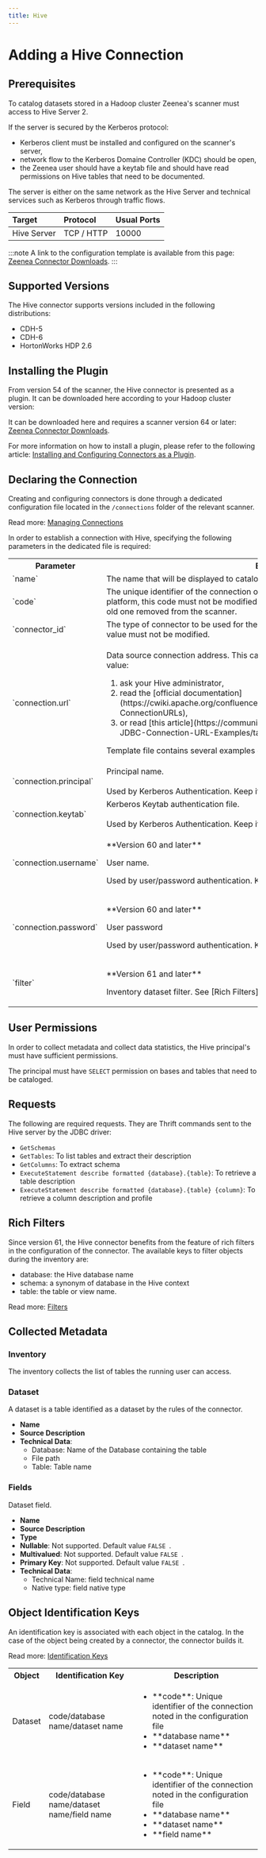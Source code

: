 ```yaml
---
title: Hive
---
```


# Adding a Hive Connection

## Prerequisites

To catalog datasets stored in a Hadoop cluster Zeenea's scanner must access to Hive Server 2.

If the server is secured by the Kerberos protocol:

* Kerberos client must be installed and configured on the scanner's server,
* network flow to the Kerberos Domaine Controller (KDC) should be open,
* the Zeenea user should have a keytab file and should have read permissions on Hive tables that need to be documented.

The server is either on the same network as the Hive Server and technical services such as Kerberos through traffic flows.

| Target | Protocol	| Usual Ports |
| :--- | :--- | :--- |
| Hive Server | TCP / HTTP | 10000 |

:::note
A link to the configuration template is available from this page: [Zeenea Connector Downloads](./zeenea-connectors-list.md).
:::

## Supported Versions

The Hive connector supports versions included in the following distributions: 

* CDH-5
* CDH-6
* HortonWorks HDP 2.6

## Installing the Plugin

From version 54 of the scanner, the Hive connector is presented as a plugin. It can be downloaded here according to your Hadoop cluster version:

It can be downloaded here and requires a scanner version 64 or later: [Zeenea Connector Downloads](./zeenea-connectors-list.md).

For more information on how to install a plugin, please refer to the following article: [Installing and Configuring Connectors as a Plugin](./zeenea-connectors-install-as-plugin.md).


 ## Declaring the Connection
  
 Creating and configuring connectors is done through a dedicated configuration file located in the `/connections` folder of the relevant scanner.
 
 Read more: [Managing Connections](./zeenea-managing-connections.md)
 
In order to establish a connection with Hive, specifying the following parameters in the dedicated file is required:
 
<table>
  <tr>
    <th>Parameter</th>
    <th>Expected value</th>
  </tr>
  <tr>
    <td>`name`</td>
    <td>The name that will be displayed to catalog users for this connection.</td>
  </tr>
  <tr>
    <td>`code`</td>
    <td>The unique identifier of the connection on the Zeenea platform. Once registered on the platform, this code must not be modified or the connection will be considered as new and the old one removed from the scanner.</td>
  </tr>
  <tr>
    <td>`connector_id`</td>
    <td>The type of connector to be used for the connection. Here, the value must be `Hive` and this value must not be modified.</td>
  </tr>
  <tr>
    <td>`connection.url`</td>
    <td>
      <p>Data source connection address. This can have many parameters. In order to set the right value:</p>
        <ol>
          <li>ask your Hive administrator,</li>
          <li>read the [official documentation](https://cwiki.apache.org/confluence/display/hive/hiveserver2+clients#HiveServer2Clients-ConnectionURLs),</li>
          <li>or read [this article](https://community.cloudera.com/t5/Community-Articles/HiveServer2-JDBC-Connection-URL-Examples/ta-p/244698).</li>
        </ol>
        <p>Template file contains several examples of a valid Hive connection URL.</p>
    </td>
  </tr>
  <tr>
    <td>`connection.principal`</td>
    <td>Principal name.<br /><br />Used by Kerberos Authentication. Keep it `null` if kerberos is disabled.</td>
  </tr>
  <tr>
    <td>`connection.keytab`</td>
    <td>Kerberos Keytab authentication file.<br /><br />Used by Kerberos Authentication. Keep it `null` if kerberos is disabled.</td>
  </tr>
  <tr>
    <td>`connection.username`</td>
    <td>
      <p>**Version 60 and later**</p>
      <p>User name.</p>
      <p>Used by user/password authentication. Keep it `null` otherwise.</p>
    </td>
  </tr>
  <tr>
    <td>`connection.password`</td>
    <td>
      <p>**Version 60 and later**</p>
      <p>User password</p>
      <p>Used by user/password authentication. Keep it `null` otherwise.</p>
    </td>
  </tr>
  <tr>
    <td>`filter`</td>
    <td>
      <p>**Version 61 and later**</p>
      <p>Inventory dataset filter. See [Rich Filters](#rich-filters).</p>
    </td>
  </tr>
</table>

## User Permissions

In order to collect metadata and collect data statistics, the Hive principal's must have sufficient permissions.

The principal must have `SELECT` permission on bases and tables that need to be cataloged.

## Requests

The following are required requests. They are Thrift commands sent to the Hive server by the JDBC driver:

* `GetSchemas`
* `GetTables`: To list tables and extract their description
* `GetColumns`: To extract schema
* `ExecuteStatement describe formatted {database}.{table}`: To retrieve a table description
* `ExecuteStatement describe formatted {database}.{table} {column}`: To retrieve a column description and profile

## Rich Filters

Since version 61, the Hive connector benefits from the feature of rich filters in the configuration of the connector. The available keys to filter objects during the inventory are:

* database: the Hive database name
* schema: a synonym of database in the Hive context
* table: the table or view name.

Read more: [Filters](zeenea-filters.md)

## Collected Metadata

### Inventory

The inventory collects the list of tables the running user can access. 

### Dataset

A dataset is a table identified as a dataset by the rules of the connector. 

* **Name**
* **Source Description**
* **Technical Data**:
  * Database: Name of the Database containing the table
  * File path
  * Table: Table name

### Fields

Dataset field. 

* **Name**
* **Source Description**
* **Type**
* **Nullable**: Not supported. Default value `FALSE `.
* **Multivalued**: Not supported. Default value `FALSE `.
* **Primary Key**: Not supported. Default value `FALSE `.
* **Technical Data**:
  * Technical Name: field technical name
  * Native type: field native type

## Object Identification Keys

An identification key is associated with each object in the catalog. In the case of the object being created by a connector, the connector builds it.

 Read more: [Identification Keys](./zeenea-identification-keys.md)

<table>
  <tr>
    <th>Object</th>
    <th>Identification Key</th>
    <th>Description</th>
  </tr>
  <tr>
    <td>Dataset</td>
    <td>code/database name/dataset name</td>
    <td>
      <ul>
      <li>**code**:  Unique identifier of the connection noted in the configuration file</li>
      <li>**database name**</li>
      <li>**dataset name**</li>
      </ul>
    </td>
  </tr>
  <tr>
    <td>Field</td>
    <td>code/database name/dataset name/field name</td>
    <td>
      <ul>
      <li>**code**:  Unique identifier of the connection noted in the configuration file</li>
      <li>**database name**</li>
      <li>**dataset name**</li>
      <li>**field name**</li>
      </ul>
    </td>
  </tr>
</table>
